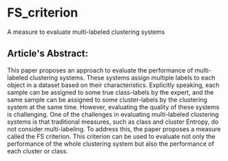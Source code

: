 # FS_criterion
A measure to evaluate multi-labeled clustering systems

## Article's Abstract:
This paper proposes an approach to evaluate the performance of multi-labeled clustering systems. These systems assign multiple labels to each object in a dataset based on their characteristics. Explicitly speaking, each sample can be assigned to some true class-labels by the expert, and the same sample can be assigned to some cluster-labels by the clustering system at the same time. However, evaluating the quality of these systems is challenging. One of the challenges in evaluating multi-labeled clustering systems is that traditional measures, such as class and cluster Entropy, do not consider multi-labeling. To address this, the paper proposes a measure called the FS criterion. This criterion can be used to evaluate not only the performance of the whole clustering system but also the performance of each cluster or class.
